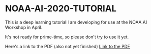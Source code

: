 # NOAA-AI-2020-TUTORIAL

This is a deep learning tutorial I am developing for use at the NOAA AI Workshop in April.

It's not ready for prime-time, so please don't try to use it yet. 

Here's a link to the PDF (also not yet finished)
[Link to the PDF](https://drive.google.com/file/d/1-Bqo_4H5foLjWLyEB2EyKvpIXTjNHhyP/view?usp=sharing)
